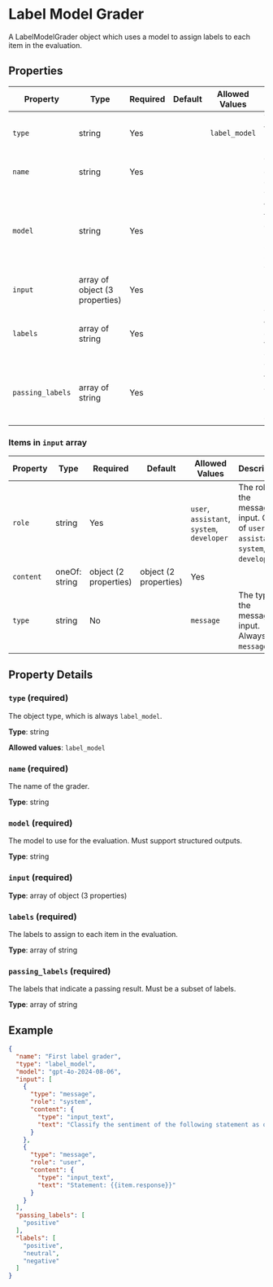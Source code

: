# Label Model Grader

A LabelModelGrader object which uses a model to assign labels to each item
in the evaluation.


## Properties

| Property | Type | Required | Default | Allowed Values | Description |
| -------- | ---- | -------- | ------- | -------------- | ----------- |
| `type` | string | Yes |  | `label_model` | The object type, which is always `label_model`. |
| `name` | string | Yes |  |  | The name of the grader. |
| `model` | string | Yes |  |  | The model to use for the evaluation. Must support structured outputs. |
| `input` | array of object (3 properties) | Yes |  |  |  |
| `labels` | array of string | Yes |  |  | The labels to assign to each item in the evaluation. |
| `passing_labels` | array of string | Yes |  |  | The labels that indicate a passing result. Must be a subset of labels. |


### Items in `input` array

| Property | Type | Required | Default | Allowed Values | Description |
| -------- | ---- | -------- | ------- | -------------- | ----------- |
| `role` | string | Yes |  | `user`, `assistant`, `system`, `developer` | The role of the message input. One of `user`, `assistant`, `system`, or <br> `developer`. <br>  |
| `content` | oneOf: string | object (2 properties) | object (2 properties) | Yes |  |  | Text inputs to the model - can contain template strings. <br>  |
| `type` | string | No |  | `message` | The type of the message input. Always `message`. <br>  |

## Property Details

### `type` (required)

The object type, which is always `label_model`.

**Type**: string

**Allowed values**: `label_model`

### `name` (required)

The name of the grader.

**Type**: string

### `model` (required)

The model to use for the evaluation. Must support structured outputs.

**Type**: string

### `input` (required)

**Type**: array of object (3 properties)

### `labels` (required)

The labels to assign to each item in the evaluation.

**Type**: array of string

### `passing_labels` (required)

The labels that indicate a passing result. Must be a subset of labels.

**Type**: array of string

## Example

```json
{
  "name": "First label grader",
  "type": "label_model",
  "model": "gpt-4o-2024-08-06",
  "input": [
    {
      "type": "message",
      "role": "system",
      "content": {
        "type": "input_text",
        "text": "Classify the sentiment of the following statement as one of positive, neutral, or negative"
      }
    },
    {
      "type": "message",
      "role": "user",
      "content": {
        "type": "input_text",
        "text": "Statement: {{item.response}}"
      }
    }
  ],
  "passing_labels": [
    "positive"
  ],
  "labels": [
    "positive",
    "neutral",
    "negative"
  ]
}

```

